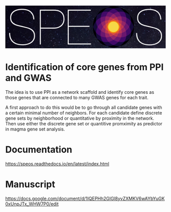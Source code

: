 ![SPEOS Header](img/speos_space_11_1080.png "SPEOS")

# Identification of core genes from PPI and GWAS

The idea is to use PPI as a network scaffold and identify core genes as those
genes that are connected to many GWAS genes for each trait.

A first approach to do this would be to go through all candidate genes with
a certain minimal number of neighbors. For each candidate define discrete gene 
sets by neighborhood or quantitative by proximity in the network. Then use
either the discrete gene set or quantitive promximity as predictor in magma
gene set analysis.

# Documentation

https://speos.readthedocs.io/en/latest/index.html

# Manuscript

https://docs.google.com/document/d/1IQEPHh2GlGl8yvZXMKV6wAYbYuGK0xUnpJTx_WHW7P0/edit

